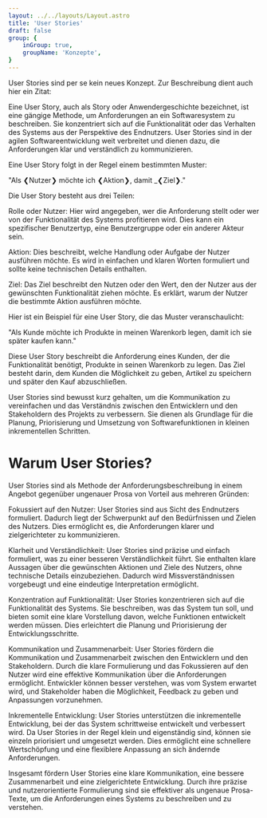 ```yaml
---
layout: ../../layouts/Layout.astro
title: 'User Stories'
draft: false
group: {
    inGroup: true,
    groupName: 'Konzepte',
}
---
```


User Stories sind per se kein neues Konzept. Zur Beschreibung dient auch hier ein Zitat:

Eine User Story, auch als Story oder Anwendergeschichte bezeichnet, ist eine gängige Methode, um Anforderungen an ein Softwaresystem zu beschreiben. Sie konzentriert sich auf die Funktionalität oder das Verhalten des Systems aus der Perspektive des Endnutzers. User Stories sind in der agilen Softwareentwicklung weit verbreitet und dienen dazu, die Anforderungen klar und verständlich zu kommunizieren.

Eine User Story folgt in der Regel einem bestimmten Muster:

"Als ❮Nutzer❯ möchte ich ❮Aktion❯, damit _❮Ziel❯."

Die User Story besteht aus drei Teilen:

Rolle oder Nutzer: Hier wird angegeben, wer die Anforderung stellt oder wer von der Funktionalität des Systems profitieren wird. Dies kann ein spezifischer Benutzertyp, eine Benutzergruppe oder ein anderer Akteur sein.

Aktion: Dies beschreibt, welche Handlung oder Aufgabe der Nutzer ausführen möchte. Es wird in einfachen und klaren Worten formuliert und sollte keine technischen Details enthalten.

Ziel: Das Ziel beschreibt den Nutzen oder den Wert, den der Nutzer aus der gewünschten Funktionalität ziehen möchte. Es erklärt, warum der Nutzer die bestimmte Aktion ausführen möchte.

Hier ist ein Beispiel für eine User Story, die das Muster veranschaulicht:

"Als Kunde möchte ich Produkte in meinen Warenkorb legen, damit ich sie später kaufen kann."

Diese User Story beschreibt die Anforderung eines Kunden, der die Funktionalität benötigt, Produkte in seinen Warenkorb zu legen. Das Ziel besteht darin, dem Kunden die Möglichkeit zu geben, Artikel zu speichern und später den Kauf abzuschließen.

User Stories sind bewusst kurz gehalten, um die Kommunikation zu vereinfachen und das Verständnis zwischen den Entwicklern und den Stakeholdern des Projekts zu verbessern. Sie dienen als Grundlage für die Planung, Priorisierung und Umsetzung von Softwarefunktionen in kleinen inkrementellen Schritten.

# Warum User Stories?

User Stories sind als Methode der Anforderungsbeschreibung in einem Angebot gegenüber ungenauer Prosa von Vorteil aus mehreren Gründen:

Fokussiert auf den Nutzer: User Stories sind aus Sicht des Endnutzers formuliert. Dadurch liegt der Schwerpunkt auf den Bedürfnissen und Zielen des Nutzers. Dies ermöglicht es, die Anforderungen klarer und zielgerichteter zu kommunizieren.

Klarheit und Verständlichkeit: User Stories sind präzise und einfach formuliert, was zu einer besseren Verständlichkeit führt. Sie enthalten klare Aussagen über die gewünschten Aktionen und Ziele des Nutzers, ohne technische Details einzubeziehen. Dadurch wird Missverständnissen vorgebeugt und eine eindeutige Interpretation ermöglicht.

Konzentration auf Funktionalität: User Stories konzentrieren sich auf die Funktionalität des Systems. Sie beschreiben, was das System tun soll, und bieten somit eine klare Vorstellung davon, welche Funktionen entwickelt werden müssen. Dies erleichtert die Planung und Priorisierung der Entwicklungsschritte.

Kommunikation und Zusammenarbeit: User Stories fördern die Kommunikation und Zusammenarbeit zwischen den Entwicklern und den Stakeholdern. Durch die klare Formulierung und das Fokussieren auf den Nutzer wird eine effektive Kommunikation über die Anforderungen ermöglicht. Entwickler können besser verstehen, was vom System erwartet wird, und Stakeholder haben die Möglichkeit, Feedback zu geben und Anpassungen vorzunehmen.

Inkrementelle Entwicklung: User Stories unterstützen die inkrementelle Entwicklung, bei der das System schrittweise entwickelt und verbessert wird. Da User Stories in der Regel klein und eigenständig sind, können sie einzeln priorisiert und umgesetzt werden. Dies ermöglicht eine schnellere Wertschöpfung und eine flexiblere Anpassung an sich ändernde Anforderungen.

Insgesamt fördern User Stories eine klare Kommunikation, eine bessere Zusammenarbeit und eine zielgerichtete Entwicklung. Durch ihre präzise und nutzerorientierte Formulierung sind sie effektiver als ungenaue Prosa-Texte, um die Anforderungen eines Systems zu beschreiben und zu verstehen.
